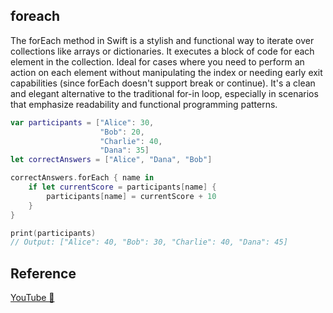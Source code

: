 ## foreach

The forEach method in Swift is a stylish and functional way to iterate over collections like arrays or dictionaries. It executes a block of code for each element in the collection. Ideal for cases where you need to perform an action on each element without manipulating the index or needing early exit capabilities (since forEach doesn't support break or continue). It's a clean and elegant alternative to the traditional for-in loop, especially in scenarios that emphasize readability and functional programming patterns.

```swift
var participants = ["Alice": 30,
                    "Bob": 20,
                    "Charlie": 40,
                    "Dana": 35]
let correctAnswers = ["Alice", "Dana", "Bob"]

correctAnswers.forEach { name in
    if let currentScore = participants[name] {
        participants[name] = currentScore + 10
    }
}

print(participants)
// Output: ["Alice": 40, "Bob": 30, "Charlie": 40, "Dana": 45]
```

## Reference

[YouTube 👀](https://youtube.com/shorts/VKXnDbnMqS8?feature=share)